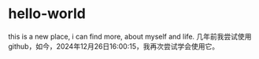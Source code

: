 # hello-world
this is a new place,
i can find more,
about myself and life.
几年前我尝试使用github，如今，2024年12月26日16:00:15，我再次尝试学会使用它。
